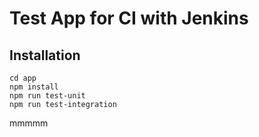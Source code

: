# Test App for CI with Jenkins

## Installation

```
cd app
npm install
npm run test-unit
npm run test-integration
```
mmmmm
